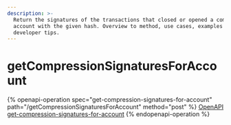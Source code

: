 ```yaml
---
description: >-
  Return the signatures of the transactions that closed or opened a compressed
  account with the given hash. Overview to method, use cases, examples and
  developer tips.
---
```


# getCompressionSignaturesForAccount

{% openapi-operation spec="get-compression-signatures-for-account" path="/getCompressionSignaturesForAccount" method="post" %}
[OpenAPI get-compression-signatures-for-account](https://raw.githubusercontent.com/helius-labs/photon/refs/heads/main/src/openapi/specs/getCompressionSignaturesForAccount.yaml)
{% endopenapi-operation %}
